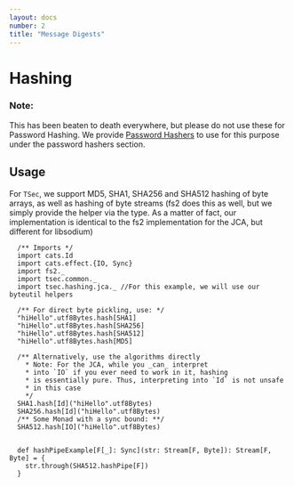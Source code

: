 ```yaml
---
layout: docs
number: 2
title: "Message Digests"
---
```


# Hashing

### Note:

This has been beaten to death everywhere, but please do not use these for Password Hashing.
We provide [Password Hashers](/tsec/docs/passwordhashers.html) to use for this purpose under
the password hashers section.

## Usage

For `TSec`, we support MD5, SHA1, SHA256 and SHA512 hashing of byte arrays, as well as hashing of byte
streams (fs2 does this as well, but we simply provide the helper via the type. As a matter of fact, our
implementation is identical to the fs2 implementation for the JCA, but different for libsodium)

```tut
  /** Imports */
  import cats.Id
  import cats.effect.{IO, Sync}
  import fs2._
  import tsec.common._
  import tsec.hashing.jca._ //For this example, we will use our byteutil helpers

  /** For direct byte pickling, use: */
  "hiHello".utf8Bytes.hash[SHA1]
  "hiHello".utf8Bytes.hash[SHA256]
  "hiHello".utf8Bytes.hash[SHA512]
  "hiHello".utf8Bytes.hash[MD5]

  /** Alternatively, use the algorithms directly
    * Note: For the JCA, while you _can_ interpret
    * into `IO` if you ever need to work in it, hashing
    * is essentially pure. Thus, interpreting into `Id` is not unsafe
    * in this case
    */
  SHA1.hash[Id]("hiHello".utf8Bytes)
  SHA256.hash[Id]("hiHello".utf8Bytes)
  /** Some Monad with a sync bound: **/
  SHA512.hash[IO]("hiHello".utf8Bytes)


  def hashPipeExample[F[_]: Sync](str: Stream[F, Byte]): Stream[F, Byte] = {
    str.through(SHA512.hashPipe[F])
  }
```
